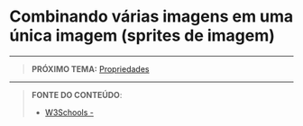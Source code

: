 # Combinando várias imagens em uma única imagem (sprites de imagem)



***

> **PRÓXIMO TEMA:** [Propriedades](/conteudo/18-propriedades)

***


> **FONTE DO CONTEÚDO**:
>
> - [W3Schools - ]()
